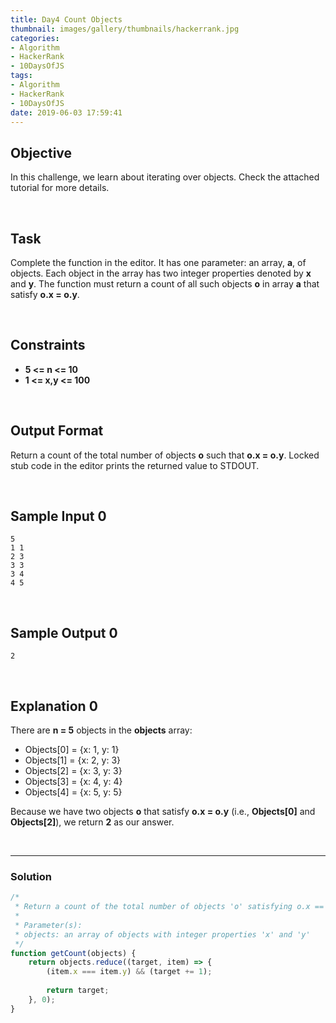 ```yaml
---
title: Day4 Count Objects
thumbnail: images/gallery/thumbnails/hackerrank.jpg
categories:
- Algorithm
- HackerRank
- 10DaysOfJS
tags:
- Algorithm
- HackerRank
- 10DaysOfJS
date: 2019-06-03 17:59:41
---
```


## Objective

In this challenge, we learn about iterating over objects. Check the attached tutorial for more details.

<br/>

## Task

Complete the function in the editor. It has one parameter: an array, **a**, of objects. Each object in the array has two integer properties denoted by **x** and **y**. The function must return a count of all such objects **o** in array **a** that satisfy **o.x = o.y**.

<br/>
<!-- more -->

## Constraints
- **5 <= n <= 10**
- **1 <= x,y <= 100**

<br/>

## Output Format

Return a count of the total number of objects **o** such that **o.x = o.y**. Locked stub code in the editor prints the returned value to STDOUT.

<br/>

## Sample Input 0
```
5
1 1
2 3
3 3
3 4
4 5
```

<br/>

## Sample Output 0
```
2
```

<br/>

## Explanation 0

There are **n = 5** objects in the **objects** array:

- Objects[0] = {x: 1, y: 1}
- Objects[1] = {x: 2, y: 3}
- Objects[2] = {x: 3, y: 3}
- Objects[3] = {x: 4, y: 4}
- Objects[4] = {x: 5, y: 5}

Because we have two objects **o** that satisfy **o.x = o.y** (i.e., **Objects[0]** and **Objects[2]**), we return **2** as our answer.

<br/>

---

### Solution

```javascript
/*
 * Return a count of the total number of objects 'o' satisfying o.x == o.y.
 * 
 * Parameter(s):
 * objects: an array of objects with integer properties 'x' and 'y'
 */
function getCount(objects) {
    return objects.reduce((target, item) => {
        (item.x === item.y) && (target += 1);
        
        return target;
    }, 0);
}
```
  
